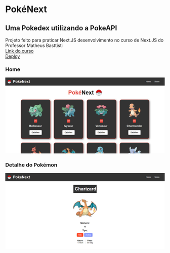 # PokéNext

## Uma Pokedex utilizando a PokeAPI

Projeto feito para praticar Next.JS desenvolvimento no curso de Next.JS do Professor Matheus Basttisti <br/>
[Link do curso](https://www.youtube.com/playlist?list=PLnDvRpP8BnezfJcfiClWskFOLODeqI_Ft) <br/>
[Deploy](https://pokenextt.netlify.app)

### Home

<img src="./public/readme/cover.png" />

### Detalhe do Pokémon

<img src="./public/readme/cover2.png" />
